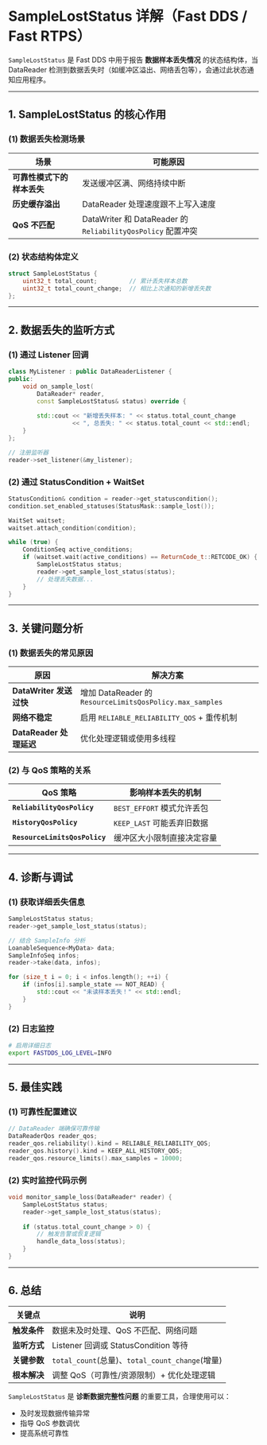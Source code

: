 # **SampleLostStatus 详解（Fast DDS / Fast RTPS）**

`SampleLostStatus` 是 Fast DDS 中用于报告 **数据样本丢失情况** 的状态结构体，当 DataReader 检测到数据丢失时（如缓冲区溢出、网络丢包等），会通过此状态通知应用程序。

---

## **1. SampleLostStatus 的核心作用**
### **(1) 数据丢失检测场景**
| 场景 | 可能原因 |
|------|----------|
| **可靠性模式下的样本丢失** | 发送缓冲区满、网络持续中断 |
| **历史缓存溢出** | DataReader 处理速度跟不上写入速度 |
| **QoS 不匹配** | DataWriter 和 DataReader 的 `ReliabilityQosPolicy` 配置冲突 |

### **(2) 状态结构体定义**
```cpp
struct SampleLostStatus {
    uint32_t total_count;         // 累计丢失样本总数
    uint32_t total_count_change;  // 相比上次通知的新增丢失数
};
```

---

## **2. 数据丢失的监听方式**
### **(1) 通过 Listener 回调**
```cpp
class MyListener : public DataReaderListener {
public:
    void on_sample_lost(
        DataReader* reader,
        const SampleLostStatus& status) override {
        
        std::cout << "新增丢失样本: " << status.total_count_change 
                  << ", 总丢失: " << status.total_count << std::endl;
    }
};

// 注册监听器
reader->set_listener(&my_listener);
```

### **(2) 通过 StatusCondition + WaitSet**
```cpp
StatusCondition& condition = reader->get_statuscondition();
condition.set_enabled_statuses(StatusMask::sample_lost());

WaitSet waitset;
waitset.attach_condition(condition);

while (true) {
    ConditionSeq active_conditions;
    if (waitset.wait(active_conditions) == ReturnCode_t::RETCODE_OK) {
        SampleLostStatus status;
        reader->get_sample_lost_status(status);
        // 处理丢失数据...
    }
}
```

---

## **3. 关键问题分析**
### **(1) 数据丢失的常见原因**
| 原因 | 解决方案 |
|------|----------|
| **DataWriter 发送过快** | 增加 DataReader 的 `ResourceLimitsQosPolicy.max_samples` |
| **网络不稳定** | 启用 `RELIABLE_RELIABILITY_QOS` + 重传机制 |
| **DataReader 处理延迟** | 优化处理逻辑或使用多线程 |

### **(2) 与 QoS 策略的关系**
| QoS 策略 | 影响样本丢失的机制 |
|----------|--------------------|
| **`ReliabilityQosPolicy`** | `BEST_EFFORT` 模式允许丢包 |
| **`HistoryQosPolicy`** | `KEEP_LAST` 可能丢弃旧数据 |
| **`ResourceLimitsQosPolicy`** | 缓冲区大小限制直接决定容量 |

---

## **4. 诊断与调试**
### **(1) 获取详细丢失信息**
```cpp
SampleLostStatus status;
reader->get_sample_lost_status(status);

// 结合 SampleInfo 分析
LoanableSequence<MyData> data;
SampleInfoSeq infos;
reader->take(data, infos);

for (size_t i = 0; i < infos.length(); ++i) {
    if (infos[i].sample_state == NOT_READ) {
        std::cout << "未读样本丢失！" << std::endl;
    }
}
```

### **(2) 日志监控**
```bash
# 启用详细日志
export FASTDDS_LOG_LEVEL=INFO
```

---

## **5. 最佳实践**
### **(1) 可靠性配置建议**
```cpp
// DataReader 端确保可靠传输
DataReaderQos reader_qos;
reader_qos.reliability().kind = RELIABLE_RELIABILITY_QOS;
reader_qos.history().kind = KEEP_ALL_HISTORY_QOS;
reader_qos.resource_limits().max_samples = 10000;
```

### **(2) 实时监控代码示例**
```cpp
void monitor_sample_loss(DataReader* reader) {
    SampleLostStatus status;
    reader->get_sample_lost_status(status);
    
    if (status.total_count_change > 0) {
        // 触发告警或恢复逻辑
        handle_data_loss(status);
    }
}
```

---

## **6. 总结**
| 关键点 | 说明 |
|--------|------|
| **触发条件** | 数据未及时处理、QoS 不匹配、网络问题 |
| **监听方式** | Listener 回调或 StatusCondition 等待 |
| **关键参数** | `total_count`(总量)、`total_count_change`(增量) |
| **根本解决** | 调整 QoS（可靠性/资源限制）+ 优化处理逻辑 |

`SampleLostStatus` 是 **诊断数据完整性问题** 的重要工具，合理使用可以：
- 及时发现数据传输异常
- 指导 QoS 参数调优
- 提高系统可靠性
